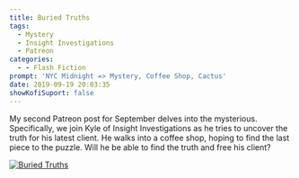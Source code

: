 ```yaml
---
title: Buried Truths
tags:
  - Mystery
  - Insight Investigations
  - Patreon
categories:
  - - Flash Fiction
prompt: 'NYC Midnight => Mystery, Coffee Shop, Cactus'
date: 2019-09-19 20:03:35
showKofiSuport: false
---
```


My second Patreon post for September delves into the mysterious. Specifically, we join Kyle of Insight Investigations as he tries to uncover the truth for his latest client.<!-- more --> He walks into a coffee shop, hoping to find the last piece to the puzzle.  Will he be able to find the truth and free his client?

<div class="center">

[![Buried Truths](/images/patreon-flash-fiction/buried-truths.png "Buried Truths")](https://www.patreon.com/posts/30075015)

</div>